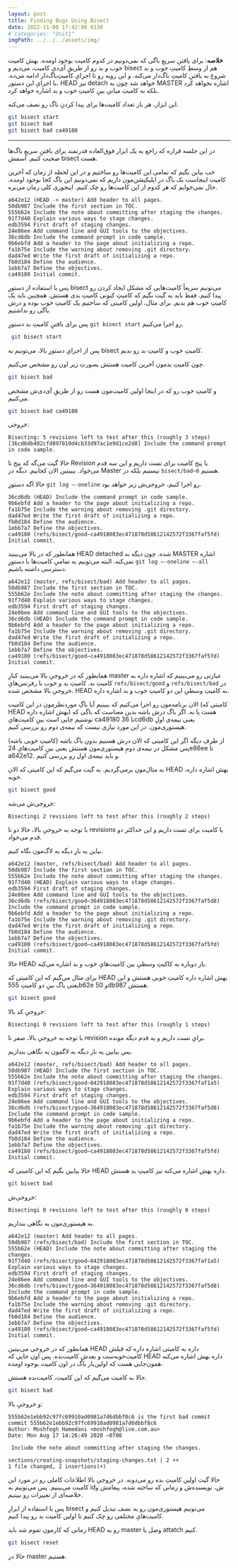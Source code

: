 ```yaml
---
layout: post
title: Finding Bugs Using Bisect
date: 2022-11-08 17:42:00 0330
# categories: "Unit1"
imgPath: ../../../assets/img/
---
```

**خلاصه**: برای یافتنِ سریعِ باگی که نمی‌دونیم در کدوم کامیت بوجود اومده. بهش کامیت خوب و بد رو از طریقِ آی‌دیِ کامیت، می‌دیم و bisect هم از وسطِ کامیتِ خوب و بد شروع به یافتنِ کامیتِ باگ‌دار می‌کنه. و این رویه رو تا اجرایِ کامیتِ‌باگ‌دار ادامه می‌ده. با اجرایِ این دستور، HEAD نیز detach خواهد شد چون به MASTER اشاره نخواهد کرد بلکه به کامیتِ میانیِ بینِ کامیتِ خوب و بد اشاره خواهد کرد.

این ابزار، هر بار تعداد کامیت‌ها برای پیدا کردنِ باگ رو نصف می‌کنه.

```bash
git bisect start
git bisect bad
git bisect bad ca49180
```

---

در این جلسه قراره که راجع به یک ابزار فوق‌العاده قدرتمند برای یافتنِ سریعِ باگ‌ها صحبت کنیم. اسمش bisect هست.

خب بیاین بگیم که تمامی این کامیت‌ها رو ساختیم و در این لحظه از زمان که آخرین کامیت اینجاست یک باگ در اپلیکیشن‌مون داریم که نمی‌دونیم این باگ‌ کجا بوجود اومده. حال نمی‌خوایم که هر کدوم از این کامیت‌ها رو چک کنیم. اینجوری کلی زمان می‌بره.

```
a642e12 (HEAD -> master) Add header to all pages.
50db987 Include the first section in TOC.
555b62e Include the note about committing after staging the changes.
91f7d40 Explain various ways to stage changes.
edb3594 First draft of staging changes.
24e86ee Add command line and GUI tools to the objectives.
36cd6db Include the command prompt in code sample.
9b6ebfd Add a header to the page about initializing a repo.
fa1b75e Include the warning about removing .git directory.
dad47ed Write the first draft of initializing a repo.
fb0d184 Define the audience.
1ebb7a7 Define the objectives.
ca49180 Initial commit.
```

پس با استفاده از دستورِ bisect می‌تونیم سریعاً کامیت‌هایی که مشکل ایجاد کردن رو پیدا کنیم. فقط باید به گیت بگیم که کامیتِ کنونی کامیتِ بدی هستش. همچنین باید یک کامیتِ خوب هم بدیم. برای مثال، اولین کامیتی که ساختیم یک کامیتِ خوب بوده و درش باگی رو نداشتیم.

پس برای یافتنِ کامیتِ بد دستورِ `git bisect start` رو اجرا می‌کنیم.

```bash
 git bisect start
```

پس از اجرایِ دستورِ بالا، می‌تونیم به bisect کامیتِ خوب و کامیتِ بد رو بدیم.

چون کامیتِ بد‌مون آخرین کامیت هستش بصورتِ زیر اون رو مشخص می‌کنیم.

```bash
git bisect bad
```

و کامیتِ خوب رو که در اینجا اولین کامیت‌مون هست رو از طریقِ آی‌دی‌ش مشخص می‌کنیم.

```bash
git bisect bad ca49180
```

خروجی:

```
Bisecting: 5 revisions left to test after this (roughly 3 steps)
[36cd6db402cfd897810d4cb33d97ac1e9d1ce2d8] Include the command prompt in code sample.
```

حالا گیت می‌گه که پنج تا Revision یا پنج کامیت برای تست داریم و این سه قدم می‌خواد. ببیینین الان کجاییم. دیگه در Master نیستیم بلکه در `bisect/bad~6` هستیم.

حالا اگه دستورِ‌ `git log —-oneline` رو اجرا کنیم، خروجی‌ش زیر خواهد بود.

```
36cd6db (HEAD) Include the command prompt in code sample.
9b6ebfd Add a header to the page about initializing a repo.
fa1b75e Include the warning about removing .git directory.
dad47ed Write the first draft of initializing a repo.
fb0d184 Define the audience.
1ebb7a7 Define the objectives.
ca49180 (refs/bisect/good—ca4918083ec471878d58612142572f3367faf5fd) Initial commit.
```

همانطور که در بالا می‌بینید HEAD detached شده. چون دیگه به MASTER اشاره نمی‌کنه. البته می‌تونیم به تمامیِ کامیت‌ها با دستورِ `git log —-oneline —-all` دسترسی داشته باشیم.

```
a642e12 (master, refs/bisect/bad) Add header to all pages.
50db987 Include the first section in TOC.
555b62e Include the note about committing after staging the changes.
91f7d40 Explain various ways to stage changes.
edb3594 First draft of staging changes.
24e86ee Add command line and GUI tools to the objectives.
36cd6db (HEAD) Include the command prompt in code sample.
9b6ebfd Add a header to the page about initializing a repo.
fa1b75e Include the warning about removing .git directory.
dad47ed Write the first draft of initializing a repo.
fb0d184 Define the audience.
1ebb7a7 Define the objectives.
ca49180 (refs/bisect/good—ca4918083ec471878d58612142572f3367faf5fd) Initial commit.
```

همانطور که در خروجیِ بالا می‌بینید کنارِ master عبارتی رو می‌بینیم که اشاره داره به کامیتِ بد. کامیتِ بد و خوب با رفرنس‌هایِ `refs/bisect/good` و `refs/bisect/bad` در خروجیِ بالا مشخص شده. HEAD به کامیتِ وسطیِ این دو کامیتِ خوب و بد اشاره داره.

الان برنامه‌مون رو اجرا می‌کنیم که ببینیم آیا باگِ مورد‌نظرمون در این کامیت (کامیتی که HEAD بهش اشاره داره) هست یا نه. اگر باگ درش باشه بدین معناست که باگی که نوشتیم جایی است بینِ کامیت‌هایِ ca49180 تا 36cd6db یعنی نیمه‌ی اولِ هیستوری‌مون. در این مورد نیازی نیست که نیمه‌ی دوم رو بررسی کنیم.

از طرفِ دیگه اگر این کامیتی که الان درش هستیم بدونِ باگ باشه (کامیتِ خوبی باشه) پس مشکل در نیمه‌ی دومِ هیستوری‌مون هستش یعنی بینِ کامیت‌هایِ 24e86ee تا a642e12. و باید نیمه‌ی اول رو بررسی کنیم.

به مثال‌مون برمی‌گردیم. به گیت می‌گیم که این کامیتی که الان HEAD بهش اشاره داره، خوبه.

```bash
git bisect good
```

خروجی‌ش می‌شه:

```
Bisectingi 2 revisions left to test after this (roughly 2 steps)
```

با توجه به خروجیِ بالا، حالا دو تا revisions یا کامیت برای تست داریم و این حداکثر دو قدم می‌خواد.

بیاین یه بارِ دیگه به لاگ‌مون نگاه کنیم.

```
a642e12 (master, refs/bisect/bad) Add header to all pages.
50db987 Include the first section in TOC.
555b62e Include the note about committing after staging the changes.
91f7d40 (HEAD) Explain various ways to stage changes.
edb3594 First draft of staging changes.
24e86ee Add command line and GUI tools to the objectives.
36cd6db (refs/bisect/good—364918083ec471878d58612142572f3367faf5d8) Include the command prompt in code sample.
9b6ebfd Add a header to the page about initializing a repo.
fa1b75e Include the warning about removing .git directory.
dad47ed Write the first draft of initializing a repo.
fb0d184 Define the audience.
1ebb7a7 Define the objectives.
ca49180 (refs/bisect/good—ca4918083ec471878d58612142572f3367faf5fd) Initial commit.
```

حالا HEAD باز دوباره به کاکیتِ وسطیِ بین کامیت‌هایِ خوب و بد اشاره می‌کنه.

برای مثال می‌گیم که این کامیتی که HEAD بهش اشاره داره کامیتِ خوبی هستش و این یعنی باگ بینِ دو کامیت‌ِ 555b62e و 50db987 هستش.

```bash
git bisect good
```

خروجیِ کد بالا:

```
Bisectingi 0 revisions left to test after this (roughly 1 steps)
```

با توجه به خروجیِ بالا، صفر تا revision برایِ تست داریم و یه قدم دیگه مونده.

پس بیایین یه بار دیگه به لاگمون یه نگاهی بندازیم.

```
a642e12 (master, refs/bisect/bad) Add header to all pages.
50db987 (HEAD) Include the first section in TOC.
555b62e Include the note about committing after staging the changes.
91f7d40 (refs/bisect/good—842918083ec471878d58612142572f3367faf1a5) Explain various ways to stage changes.
edb3594 First draft of staging changes.
24e86ee Add command line and GUI tools to the objectives.
36cd6db (refs/bisect/good—364918083ec471878d58612142572f3367faf5d8) Include the command prompt in code sample.
9b6ebfd Add a header to the page about initializing a repo.
fa1b75e Include the warning about removing .git directory.
dad47ed Write the first draft of initializing a repo.
fb0d184 Define the audience.
1ebb7a7 Define the objectives.
ca49180 (refs/bisect/good—ca4918083ec471878d58612142572f3367faf5fd) Initial commit.
```

حالا بیایین بگیم که این کامیتی که HEAD داره بهش اشاره می‌کنه نیز کامیتِ ‌بد هستش.

```bash
git bisect bad
```

خروجی‌ش:

```
Bisectingi 0 revisions left to test after this (roughly 0 steps)
```

به هیستوری‌مون یه نگاهی بندازیم.

```
a642e12 (master) Add header to all pages.
50db987 (refs/bisect/bad) Include the first section in TOC.
555b62e (HEAD) Include the note about committing after staging the changes.
91f7d40 (refs/bisect/good—842918083ec471878d58612142572f3367faf1a5) Explain various ways to stage changes.
edb3594 First draft of staging changes.
24e86ee Add command line and GUI tools to the objectives.
36cd6db (refs/bisect/good—364918083ec471878d58612142572f3367faf5d8) Include the command prompt in code sample.
9b6ebfd Add a header to the page about initializing a repo.
fa1b75e Include the warning about removing .git directory.
dad47ed Write the first draft of initializing a repo.
fb0d184 Define the audience.
1ebb7a7 Define the objectives.
ca49180 (refs/bisect/good—ca4918083ec471878d58612142572f3367faf5fd) Initial commit.
```

همانطور که در خروجی می‌بینین HEAD داره به کامیتی اشاره داره که قبلش کامیت‌خوبه‌ست و بعدش کامیت‌بده. پس اون جایی که HEAD داره بهش اشاره می‌کنه همون‌جایی هست که اولین‌بار باگ در اون کامیت بوجود اومده.

حالا به کامیت می‌گیم که این کامیت، کامیت‌بده هستش.

```bash
git bisect bad
```

و خروجیِ بالا:

```
555b62e1ebb92c97fc69910ad0981a7d6dbbf8c6 is the first bad commit
commit 555b62e1ebb92c97fc69910ad0981a7d6dbbf8c6
Author: Moshfegh Hamedani <moshfegh@live.com.au>
Date: Mon Aug 17 14:26:49 2020 —0700

 Include the note about committing after staging the changes.

sections/creating-snapshots/staging-changes.txt | 2 ++
1 file changed, 2 insertions(+)
```

حالا گیت اولین کامیتِ بده رو می‌دونه. در خروجیِ بالا اطلاعات کاملی رو در مورد این کامیت می‌بینیم. پس می‌تونیم به idش، نویسنده‌ش و زمانی که ساخته شده، پیغامش و خلاصه‌ای از تغییرات رو ببینیم.

پس با استفاده از ابزارِ bisect می‌تونیم هیستوری‌مون رو به نصف تبدیل کنیم و کامیت‌هایِ مختلفی رو چک کنیم تا اولین کامیت بد رو پیدا کنیم.

زمانی که کارمون تموم شد باید HEAD رو به master وصل یا attatch کنیم.

```bash
git bisect reset
```

حالا در master هستیم.
